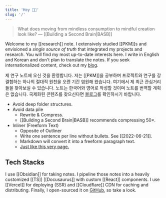 ```yaml
---
title: 'Hey 👋🏻'
slug: '/'
---
```


> What does moving from mindless consumption to mindful creation look like? — [[Building a Second Brain|BASB]]

Welcome to my [[research]] note.
I extensively studied [[PKM]]s and envisioned a _single source of truth_ that integrated my projects and research.
You will find my most up-to-date interests here.
I write in English and Korean and don't plan to translate the notes.
If you seek internationalized content, check out my [blog](https://cho.sh/w/archive).

제 연구 노트에 오신 것을 환영합니다.
저는 [[PKM]]을 공부하며 프로젝트와 연구를 강결합하는
하나의 절대적 원천을 오랜 기간 염원해 왔습니다.
여기에서 제 최근 관심거리들을 찾아보실 수 있습니다.
노트는 한국어와 영어로 작성할 것이며 노트를 번역할 계획은 없습니다.
국제화된 콘텐츠를 찾으신다면 [블로그](https://cho.sh/ko/w/archive)를 확인하시기 바랍니다.

- Avoid deep folder structures.
- Avoid data pile
  - Rewrite & Compress.
  - [[Building a Second Brain|BASB]] recommends compressing 50×.
- Inliner (Freeform Text)
  - Opposite of Outliner
  - Write one sentence per line without bullets. See [[2022-06-21]].
  - Markdown will convert it into a freeform paragraph text.
  - [Just like this very page.](https://raw.githubusercontent.com/anaclumos/extracranial/main/Brain/Hey.md)

## Tech Stacks

I use [[Obsidian]] for taking notes.
I pipeline those notes into a heavily customized [[TS]] [[Docusaurus]] with custom [[React]] components.
I use [[Vercel]] for deploying (SSR) and [[Cloudflare]] CDN for caching and distributing.
Finally, I open-sourced it on [GitHub](https://github.com/anaclumos/extracranial), so take a look.
